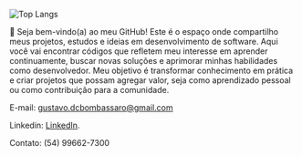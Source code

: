 ![Top Langs](https://github-readme-stats.vercel.app/api/top-langs/?username=gutodallacb&layout=compact&theme=dracula)


👋 Seja bem-vindo(a) ao meu GitHub!
Este é o espaço onde compartilho meus projetos, estudos e ideias em desenvolvimento de software. Aqui você vai encontrar códigos que refletem meu interesse em aprender continuamente, buscar novas soluções e aprimorar minhas habilidades como desenvolvedor. Meu objetivo é transformar conhecimento em prática e criar projetos que possam agregar valor, seja como aprendizado pessoal ou como contribuição para a comunidade.


E-mail: gustavo.dcbombassaro@gmail.com 

Linkedin: [LinkedIn](https://www.linkedin.com/in/gustavo-dalla-costa-bombassaro-59bb18179/).

Contato: (54) 99662-7300
